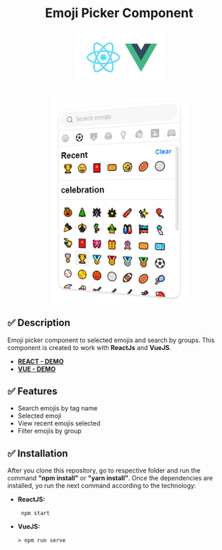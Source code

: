 <h1>
    <p align="center">
        Emoji Picker Component
    </p>
    <p align="center">
        <img  src="./technologies.png" width="200px" />
    </p>
</h1>

<p align="center">
    <img src="./emoji-picker.PNG"  />
</p>

## :white_check_mark: Description
Emoji picker component to selected emojis and search by groups. This component is created to work with **ReactJs** and **VueJS**. 
* **[REACT - DEMO](https://bit.dev/personal-dev/emoji-picker/react-emoji-picker)**
* **[VUE - DEMO](https://bit.dev/personal-dev/emoji-picker/react-emoji-picker)**

## :white_check_mark: Features
* Search emojis by tag name
* Selected emoji   
* View recent emojis selected
* Filter emojis by group

## :white_check_mark: Installation
After you clone this repository, go to respective folder and run the command **"npm install"** or **"yarn install"**.
Once the dependencies are installed, yo run the next command according to the technology:

* **ReactJS:** 
    ```console
     npm start
    ```
* **VueJS:** 
    ```console
    > npm run serve
    ```


